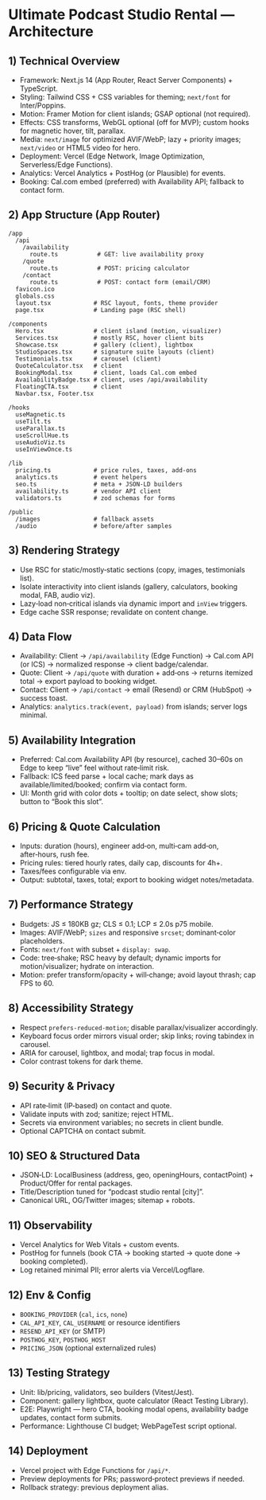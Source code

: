 # Ultimate Podcast Studio Rental — Architecture

## 1) Technical Overview
- Framework: Next.js 14 (App Router, React Server Components) + TypeScript.
- Styling: Tailwind CSS + CSS variables for theming; `next/font` for Inter/Poppins.
- Motion: Framer Motion for client islands; GSAP optional (not required).
- Effects: CSS transforms, WebGL optional (off for MVP); custom hooks for magnetic hover, tilt, parallax.
- Media: `next/image` for optimized AVIF/WebP; lazy + priority images; `next/video` or HTML5 video for hero.
- Deployment: Vercel (Edge Network, Image Optimization, Serverless/Edge Functions).
- Analytics: Vercel Analytics + PostHog (or Plausible) for events.
- Booking: Cal.com embed (preferred) with Availability API; fallback to contact form.

## 2) App Structure (App Router)
```
/app
  /api
    /availability
      route.ts           # GET: live availability proxy
    /quote
      route.ts           # POST: pricing calculator
    /contact
      route.ts           # POST: contact form (email/CRM)
  favicon.ico
  globals.css
  layout.tsx            # RSC layout, fonts, theme provider
  page.tsx              # Landing page (RSC shell)

/components
  Hero.tsx              # client island (motion, visualizer)
  Services.tsx          # mostly RSC, hover client bits
  Showcase.tsx          # gallery (client), lightbox
  StudioSpaces.tsx      # signature suite layouts (client)
  Testimonials.tsx      # carousel (client)
  QuoteCalculator.tsx   # client
  BookingModal.tsx      # client, loads Cal.com embed
  AvailabilityBadge.tsx # client, uses /api/availability
  FloatingCTA.tsx       # client
  Navbar.tsx, Footer.tsx

/hooks
  useMagnetic.ts
  useTilt.ts
  useParallax.ts
  useScrollHue.ts
  useAudioViz.ts
  useInViewOnce.ts

/lib
  pricing.ts            # price rules, taxes, add-ons
  analytics.ts          # event helpers
  seo.ts                # meta + JSON-LD builders
  availability.ts       # vendor API client
  validators.ts         # zod schemas for forms

/public
  /images               # fallback assets
  /audio                # before/after samples
```

## 3) Rendering Strategy
- Use RSC for static/mostly‑static sections (copy, images, testimonials list).
- Isolate interactivity into client islands (gallery, calculators, booking modal, FAB, audio viz).
- Lazy‑load non‑critical islands via dynamic import and `inView` triggers.
- Edge cache SSR response; revalidate on content change.

## 4) Data Flow
- Availability: Client → `/api/availability` (Edge Function) → Cal.com API (or ICS) → normalized response → client badge/calendar.
- Quote: Client → `/api/quote` with duration + add‑ons → returns itemized total → export payload to booking widget.
- Contact: Client → `/api/contact` → email (Resend) or CRM (HubSpot) → success toast.
- Analytics: `analytics.track(event, payload)` from islands; server logs minimal.

## 5) Availability Integration
- Preferred: Cal.com Availability API (by resource), cached 30–60s on Edge to keep “live” feel without rate‑limit risk.
- Fallback: ICS feed parse + local cache; mark days as available/limited/booked; confirm via contact form.
- UI: Month grid with color dots + tooltip; on date select, show slots; button to “Book this slot”.

## 6) Pricing & Quote Calculation
- Inputs: duration (hours), engineer add‑on, multi‑cam add‑on, after‑hours, rush fee.
- Pricing rules: tiered hourly rates, daily cap, discounts for 4h+.
- Taxes/fees configurable via env.
- Output: subtotal, taxes, total; export to booking widget notes/metadata.

## 7) Performance Strategy
- Budgets: JS ≤ 180KB gz; CLS ≤ 0.1; LCP ≤ 2.0s p75 mobile.
- Images: AVIF/WebP; `sizes` and responsive `srcset`; dominant‑color placeholders.
- Fonts: `next/font` with subset + `display: swap`.
- Code: tree‑shake; RSC heavy by default; dynamic imports for motion/visualizer; hydrate on interaction.
- Motion: prefer transform/opacity + will‑change; avoid layout thrash; cap FPS to 60.

## 8) Accessibility Strategy
- Respect `prefers-reduced-motion`; disable parallax/visualizer accordingly.
- Keyboard focus order mirrors visual order; skip links; roving tabindex in carousel.
- ARIA for carousel, lightbox, and modal; trap focus in modal.
- Color contrast tokens for dark theme.

## 9) Security & Privacy
- API rate‑limit (IP‑based) on contact and quote.
- Validate inputs with zod; sanitize; reject HTML.
- Secrets via environment variables; no secrets in client bundle.
- Optional CAPTCHA on contact submit.

## 10) SEO & Structured Data
- JSON‑LD: LocalBusiness (address, geo, openingHours, contactPoint) + Product/Offer for rental packages.
- Title/Description tuned for “podcast studio rental [city]”.
- Canonical URL, OG/Twitter images; sitemap + robots.

## 11) Observability
- Vercel Analytics for Web Vitals + custom events.
- PostHog for funnels (book CTA → booking started → quote done → booking completed).
- Log retained minimal PII; error alerts via Vercel/Logflare.

## 12) Env & Config
- `BOOKING_PROVIDER` (`cal`, `ics`, `none`)
- `CAL_API_KEY`, `CAL_USERNAME` or resource identifiers
- `RESEND_API_KEY` (or SMTP)
- `POSTHOG_KEY`, `POSTHOG_HOST`
- `PRICING_JSON` (optional externalized rules)

## 13) Testing Strategy
- Unit: lib/pricing, validators, seo builders (Vitest/Jest).
- Component: gallery lightbox, quote calculator (React Testing Library).
- E2E: Playwright — hero CTA, booking modal opens, availability badge updates, contact form submits.
- Performance: Lighthouse CI budget; WebPageTest script optional.

## 14) Deployment
- Vercel project with Edge Functions for `/api/*`.
- Preview deployments for PRs; password‑protect previews if needed.
- Rollback strategy: previous deployment alias.
